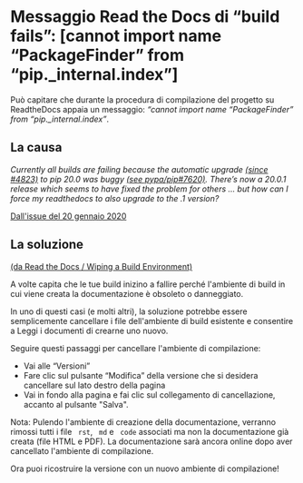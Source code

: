 # Messaggio Read the Docs di “build fails”: [cannot import name “PackageFinder” from “pip._internal.index”]

Può capitare che durante la procedura di compilazione del progetto su ReadtheDocs appaia un messaggio: *“cannot import name “PackageFinder” from “pip._internal.index”*.

## La causa

*Currently all builds are failing because the automatic upgrade [(since #4823)](https://github.com/readthedocs/readthedocs.org/issues/4823) to pip 20.0 was buggy [(see pypa/pip#7620)](https://github.com/pypa/pip/issues/7620). There’s now a 20.0.1 release which seems to have fixed the problem for others … but how can I force my readthedocs to also upgrade to the .1 version?*

[Dall'issue del 20 gennaio 2020](https://github.com/readthedocs/readthedocs.org/issues/6554)

## La soluzione 
[(da Read the Docs / Wiping a Build Environment)](https://docs.readthedocs.io/en/stable/guides/wipe-environment.html)

A volte capita che le tue build inizino a fallire perché l'ambiente di build in cui viene creata la documentazione è obsoleto o danneggiato.

In uno di questi casi (e molti altri), la soluzione potrebbe essere semplicemente cancellare i file dell'ambiente di build esistente e consentire a Leggi i documenti di crearne uno nuovo.

Seguire questi passaggi per cancellare l'ambiente di compilazione: 
- Vai alle “Versioni” 
- Fare clic sul pulsante “Modifica” della versione che si desidera cancellare sul lato destro della pagina 
- Vai in fondo alla pagina e fai clic sul collegamento di cancellazione, accanto al pulsante "Salva".

Nota: Pulendo l'ambiente di creazione della documentazione, verranno rimossi tutti i file `` rst``, `` md`` e `` code`` associati ma non la documentazione già creata (file HTML e PDF). La documentazione sarà ancora online dopo aver cancellato l'ambiente di compilazione.

Ora puoi ricostruire la versione con un nuovo ambiente di compilazione!
